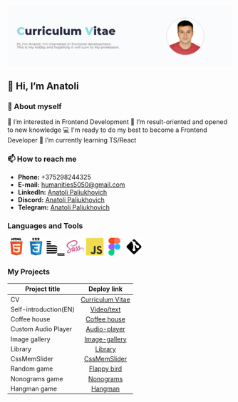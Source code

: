 [<img alt="profile" src="img/profile.png">](https://Anatoli-Paliukhovich.github.io/rsschool-cv/)

## 👋 Hi, I’m Anatoli

### 💬 About myself

👀 I’m interested in Frontend Development
🌱 I’m result-oriented and opened to new knowledge
💻 I'm ready to do my best to become a Frontend Developer
🔭 I’m currently learning TS/React

### 📫 How to reach me

- **Phone:** +375298244325
- **E-mail:** [humanities5050@gmail.com](humanities5050@gmail.com)
- **LinkedIn:** [Anatoli Paliukhovich](https://www.linkedin.com/in/anatoli-paliukhovich-545b07215/)
- **Discord:** [Anatoli Paliukhovich](https://discordapp.com/users/anatoli0243)
- **Telegram:** [Anatoli Paliukhovich](https://t.me/Anatoli_Paliukhovich)

### Languages and Tools

<img alt="HTML5 icon" width="40px" src="img/html.svg"> <img alt="CSS3 icon" width="40px" src="img/css.svg"> <img alt="BEM icon" width="40px" src="img/bem.svg"> <img alt="SASS icon" width="40px" src="img/sass.png"> <img alt="JS icon" width="40px" src="img/js.svg"> <img alt="Figma icon" width="40px" src="img/figma.svg"> <img alt="Git icon" width="40px" src="img/git.png">

### My Projects

| Project title         |                                                     Deploy link                                                     |
| --------------------- | :-----------------------------------------------------------------------------------------------------------------: |
| CV                    |                       [Curriculum Vitae](https://Anatoli-Paliukhovich.github.io/rsschool-cv/)                       |
| Self-introduction(EN) |      [Video/text](https://rolling-scopes-school.github.io/anatoli-paliukhovich-JSFE2023Q4/self-introduction/)       |
| Coffee house          |        [Coffee house](https://rolling-scopes-school.github.io/anatoli-paliukhovich-JSFE2023Q4/coffee-house)         |
| Custom Audio Player   |  [Audio-player](https://rolling-scopes-school.github.io/anatoli-paliukhovich-JSFEPRESCHOOL2023Q2/js30audioplayer/)  |
| Image gallery         | [Image-gallery](https://rolling-scopes-school.github.io/anatoli-paliukhovich-JSFEPRESCHOOL2023Q2/js30image-galery/) |
| Library               |        [Library](https://rolling-scopes-school.github.io/anatoli-paliukhovich-JSFEPRESCHOOL2023Q2/library/)         |
| CssMemSlider          |            [CssMemSlider](https://anatoli-paliukhovich.github.io/cssMemeSlider/cssMemeSlider/index.html)            |
| Random game           |    [Flappy bird](https://rolling-scopes-school.github.io/anatoli-paliukhovich-JSFEPRESCHOOL2023Q2/random-game/)     |
| Nonograms game        |           [Nonograms](https://rolling-scopes-school.github.io/anatoli-paliukhovich-JSFE2023Q4/nonograms)            |
| Hangman game          |             [Hangman](https://rolling-scopes-school.github.io/anatoli-paliukhovich-JSFE2023Q4/hangman)              |

<!---
Anatoli-Paliukhovich/Anatoli-Paliukhovich is a ✨ special ✨ repository because its `README.md` (this file) appears on your GitHub profile.
You can click the Preview link to take a look at your changes.
--->
